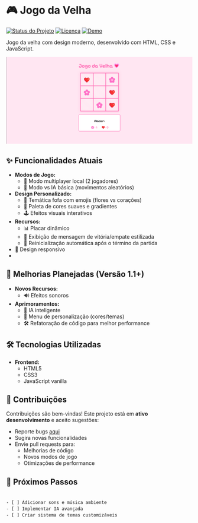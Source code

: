 # 🎮 Jogo da Velha 

[![Status do Projeto](https://img.shields.io/badge/status-em%20desenvolvimento-yellowgreen)](https://github.com/camylla-ops/jogodavelha)
[![Licença](https://img.shields.io/badge/licença-MIT-blue)](https://opensource.org/licenses/MIT)
[![Demo](https://img.shields.io/badge/demo-GitHub%20Pages-blue)](https://camylla-ops.github.io/jogodavelha)

 Jogo da velha com design moderno, desenvolvido com HTML, CSS e JavaScript.

![Preview do Jogo](screenshot.png) 

## ✨ Funcionalidades Atuais
- **Modos de Jogo:**
  - 🤼 Modo multiplayer local (2 jogadores)
  - 🤖 Modo vs IA básica (movimentos aleatórios)
- **Design Personalizado:**
  - 🌸 Temática fofa com emojis (flores vs corações)
  - 🎨 Paleta de cores suaves e gradientes
  - 🕹️ Efeitos visuais interativos
- **Recursos:**
  - 📊 Placar dinâmico
  - 🎉 Exibição de mensagem de vitória/empate estilizada
  - 🔄 Reinicialização automática após o término da partida
 - 📱 Design responsivo
 - 
## 🚧 Melhorias Planejadas (Versão 1.1+)
- **Novos Recursos:**
  - 🔊 Efeitos sonoros
- **Aprimoramentos:**
  - 🧠 IA inteligente
  - 🔧 Menu de personalização (cores/temas)
  - 🛠️ Refatoração de código para melhor performance

## 🛠️ Tecnologias Utilizadas
- **Frontend:**
  - HTML5
  - CSS3 
  - JavaScript vanilla



## 🤝 Contribuições
Contribuições são bem-vindas! Este projeto está em **ativo desenvolvimento** e aceito sugestões:
- Reporte bugs [aqui](https://github.com/camylla-ops/jogodavelha/issues)
- Sugira novas funcionalidades
- Envie pull requests para:
  - Melhorias de código
  - Novos modos de jogo
  - Otimizações de performance

## 📌 Próximos Passos
```bash

- [ ] Adicionar sons e música ambiente
- [ ] Implementar IA avançada
- [ ] Criar sistema de temas customizáveis

